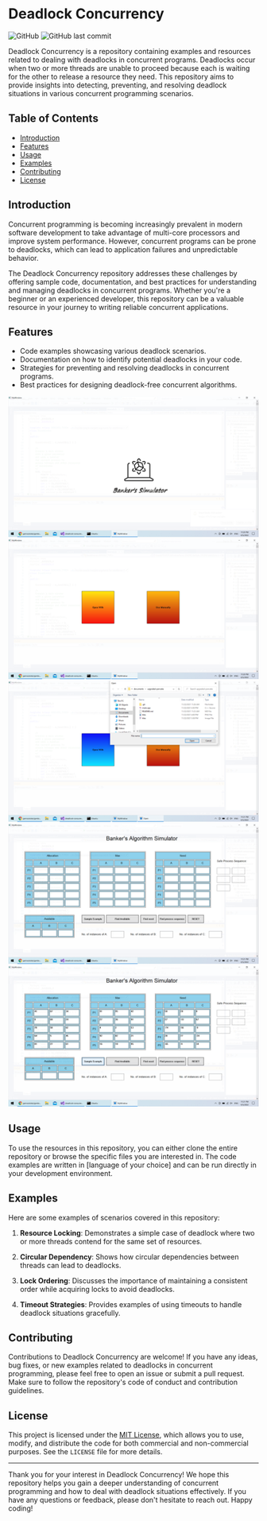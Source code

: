# Deadlock Concurrency

![GitHub](https://img.shields.io/github/license/ksl-fourwalls/deadlock-concurrency)
![GitHub last commit](https://img.shields.io/github/last-commit/ksl-fourwalls/deadlock-concurrency)

Deadlock Concurrency is a repository containing examples and resources related to dealing with deadlocks in concurrent programs. Deadlocks occur when two or more threads are unable to proceed because each is waiting for the other to release a resource they need. This repository aims to provide insights into detecting, preventing, and resolving deadlock situations in various concurrent programming scenarios.

## Table of Contents

- [Introduction](#introduction)
- [Features](#features)
- [Usage](#usage)
- [Examples](#examples)
- [Contributing](#contributing)
- [License](#license)

## Introduction

Concurrent programming is becoming increasingly prevalent in modern software development to take advantage of multi-core processors and improve system performance. However, concurrent programs can be prone to deadlocks, which can lead to application failures and unpredictable behavior.

The Deadlock Concurrency repository addresses these challenges by offering sample code, documentation, and best practices for understanding and managing deadlocks in concurrent programs. Whether you're a beginner or an experienced developer, this repository can be a valuable resource in your journey to writing reliable concurrent applications.

## Features

- Code examples showcasing various deadlock scenarios.
- Documentation on how to identify potential deadlocks in your code.
- Strategies for preventing and resolving deadlocks in concurrent programs.
- Best practices for designing deadlock-free concurrent algorithms.

<img src="Screenshot (93).png">

<img src="Screenshot (94).png">

<img src="Screenshot (95).png">

<img src="Screenshot (96).png">

<img src="Screenshot (97).png">


## Usage

To use the resources in this repository, you can either clone the entire repository or browse the specific files you are interested in. The code examples are written in [language of your choice] and can be run directly in your development environment.

## Examples

Here are some examples of scenarios covered in this repository:

1. **Resource Locking**: Demonstrates a simple case of deadlock where two or more threads contend for the same set of resources.

2. **Circular Dependency**: Shows how circular dependencies between threads can lead to deadlocks.

3. **Lock Ordering**: Discusses the importance of maintaining a consistent order while acquiring locks to avoid deadlocks.

4. **Timeout Strategies**: Provides examples of using timeouts to handle deadlock situations gracefully.

## Contributing

Contributions to Deadlock Concurrency are welcome! If you have any ideas, bug fixes, or new examples related to deadlocks in concurrent programming, please feel free to open an issue or submit a pull request. Make sure to follow the repository's code of conduct and contribution guidelines.

## License

This project is licensed under the [MIT License](LICENSE), which allows you to use, modify, and distribute the code for both commercial and non-commercial purposes. See the `LICENSE` file for more details.

---

Thank you for your interest in Deadlock Concurrency! We hope this repository helps you gain a deeper understanding of concurrent programming and how to deal with deadlock situations effectively. If you have any questions or feedback, please don't hesitate to reach out. Happy coding!


